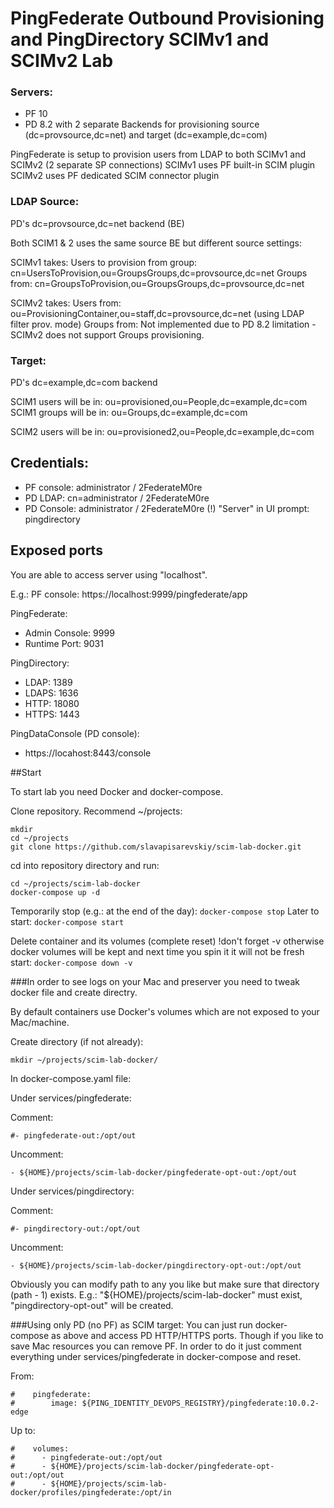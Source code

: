 # PingFederate Outbound Provisioning and PingDirectory SCIMv1 and SCIMv2 Lab

### Servers:
* PF 10
* PD 8.2 with 2 separate Backends for provisioning source (dc=provsource,dc=net) and target (dc=example,dc=com) 

PingFederate is setup to provision users from LDAP to both SCIMv1 and SCIMv2 (2 separate SP connections)
SCIMv1 uses PF built-in SCIM plugin
SCIMv2 uses PF dedicated SCIM connector plugin

### LDAP Source:
PD's dc=provsource,dc=net backend (BE)

Both SCIM1 & 2 uses the same source BE but different source settings:

SCIMv1 takes:
Users to provision from group: cn=UsersToProvision,ou=GroupsGroups,dc=provsource,dc=net 
Groups from: cn=GroupsToProvision,ou=GroupsGroups,dc=provsource,dc=net

SCIMv2 takes:
Users from: ou=ProvisioningContainer,ou=staff,dc=provsource,dc=net (using LDAP filter prov. mode)
Groups from: Not implemented due to PD 8.2 limitation - SCIMv2 does not support Groups provisioning.


### Target:
PD's dc=example,dc=com backend

SCIM1 users will be in: ou=provisioned,ou=People,dc=example,dc=com
SCIM1 groups will be in: ou=Groups,dc=example,dc=com

SCIM2 users will be in: ou=provisioned2,ou=People,dc=example,dc=com

## Credentials:

* PF console: administrator / 2FederateM0re
* PD LDAP: cn=administrator / 2FederateM0re
* PD Console: administrator / 2FederateM0re (!) "Server" in UI prompt: pingdirectory 

## Exposed ports

You are able to access server using "localhost".

E.g.: PF console: https://localhost:9999/pingfederate/app

PingFederate:

* Admin Console: 9999
* Runtime Port: 9031

PingDirectory:

* LDAP: 1389
* LDAPS: 1636
* HTTP: 18080
* HTTPS: 1443

PingDataConsole (PD console):
* https://locahost:8443/console


##Start

To start lab you need Docker and docker-compose.

Clone repository. Recommend ~/projects:

```
mkdir
cd ~/projects
git clone https://github.com/slavapisarevskiy/scim-lab-docker.git
```

cd into repository directory and run:

```
cd ~/projects/scim-lab-docker
docker-compose up -d
```

Temporarily stop (e.g.: at the end of the day):
```docker-compose stop```
Later to start:
```docker-compose start```

Delete container and its volumes (complete reset) !don't forget -v otherwise docker volumes will be kept and next time you spin it it will not be fresh start:
```docker-compose down -v```

###In order to see logs on your Mac and preserver you need to tweak docker file and create directry.

By default containers use Docker's volumes which are not exposed to your Mac/machine.

Create directory (if not already):

```mkdir ~/projects/scim-lab-docker/```

In docker-compose.yaml file:

Under services/pingfederate:

Comment:
```
#- pingfederate-out:/opt/out
```
Uncomment:
```
- ${HOME}/projects/scim-lab-docker/pingfederate-opt-out:/opt/out
```

Under services/pingdirectory:

Comment:
```
#- pingdirectory-out:/opt/out
```
Uncomment:
```
- ${HOME}/projects/scim-lab-docker/pingdirectory-opt-out:/opt/out
```

Obviously you can modify path to any you like but make sure that directory (path - 1) exists. E.g.: "${HOME}/projects/scim-lab-docker" must exist, "pingdirectory-opt-out" will be created. 

###Using only PD (no PF) as SCIM target:
You can just run docker-compose as above and access PD HTTP/HTTPS ports. Though if you like to save Mac resources you can remove PF. In order to do it just comment everything under services/pingfederate in docker-compose and reset.

From:
```
#    pingfederate:
#        image: ${PING_IDENTITY_DEVOPS_REGISTRY}/pingfederate:10.0.2-edge
```
Up to:
```
#    volumes:
#      - pingfederate-out:/opt/out
#      - ${HOME}/projects/scim-lab-docker/pingfederate-opt-out:/opt/out
#      - ${HOME}/projects/scim-lab-docker/profiles/pingfederate:/opt/in
```